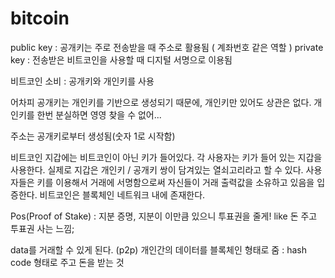# bitcoin

public key : 공개키는 주로 전송받을 때 주소로 활용됨 ( 계좌번호 같은 역할 )
private key : 전송받은 비트코인을 사용할 때 디지털 서명으로 이용됨 

비트코인 소비 : 공개키와 개인키를 사용

어차피 공개키는 개인키를 기반으로 생성되기 때문에, 개인키만 있어도 상관은 없다. 
개인키를 한번 분실하면 영영 찾을 수 없어...

주소는 공개키로부터 생성됨(숫자 1로 시작함)

비트코인 지갑에는 비트코인이 아닌 키가 들어있다. 각 사용자는 키가 들어 있는 지갑을 사용한다. 
실제로 지갑은 개인키 / 공개키 쌍이 담겨있는 열쇠고리라고 할 수 있다. 
사용자들은 키를 이용해서 거래에 서명함으로써 자신들이 거래 출력값을 소유하고 있음을 입증한다. 
비트코인은 블록체인 네트워크 내에 존재한다. 

Pos(Proof of Stake) : 지분 증명, 지분이 이만큼 있으니 투표권을 줄게! like 돈 주고 투표권 사는 느낌;

data를 거래할 수 있게 된다. (p2p) 개인간의 데이터를 블록체인 형태로 줌 : hash code 형태로 주고 돈을 받는 것

